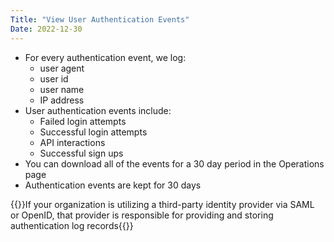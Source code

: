 ```yaml
---
Title: "View User Authentication Events"
Date: 2022-12-30
---
```

- For every authentication event, we log:
    - user agent
    - user id
    - user name
    - IP address
- User authentication events include:
    - Failed login attempts
    - Successful login attempts
    - API interactions
    - Successful sign ups
- You can download all of the events for a 30 day period in the Operations page
- Authentication events are kept for 30 days

{{<alert>}}If your organization is utilizing a third-party identity provider via SAML or OpenID, that provider is responsible for providing and storing authentication log records{{</alert>}}




